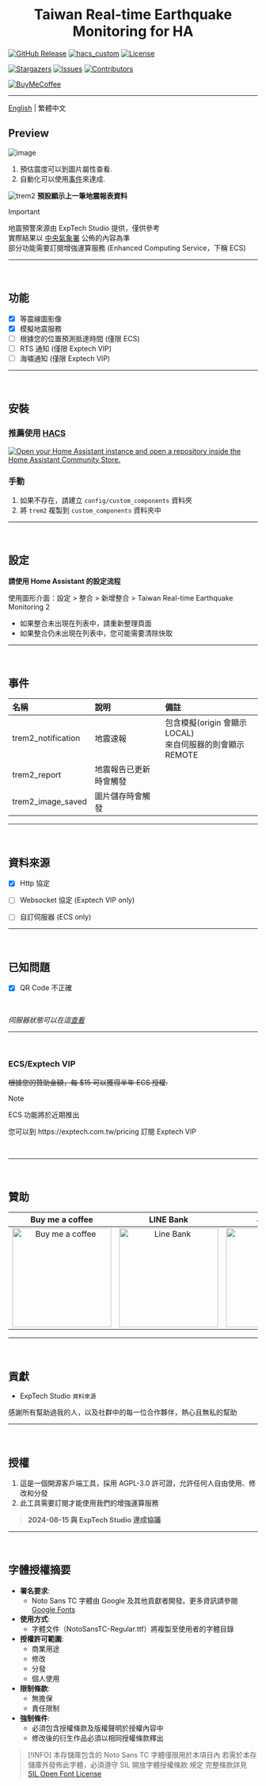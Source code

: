 <h1 align="center">Taiwan Real-time Earthquake Monitoring for HA</h1>

[![GitHub Release][releases-shield]][releases]
[![hacs_custom][hacs_custom_shield]][hacs_custom]
[![License][license-shield]](LICENSE)

[![Stargazers][stars-shield]][stars-url]
[![Issues][issues-shield]][issues-url]
[![Contributors][contributors-shield]][contributors-url]

[![BuyMeCoffee][buymecoffee-shield]][buymecoffee]

<hr>

[English](README.md) | 繁體中文<br>


## Preview
![image](https://github.com/user-attachments/assets/96193e8b-d820-40f6-acb1-3e8f1c481e3b)
1. 預估震度可以到圖片屬性查看.
2. 自動化可以使用[事件](README_zhHant.md#Event)來達成.

![trem2](https://github.com/user-attachments/assets/3d6af2ca-139e-41dd-9a93-03d9c340f7ad)
**預設顯示上一筆地震報表資料**


> [!IMPORTANT]
> 地震預警來源由 ExpTech Studio 提供，僅供參考<br>
> 實際結果以 [中央氣象署](https://scweb.cwa.gov.tw/en-US) 公佈的內容為準<br>
> 部分功能需要訂閱增強運算服務 (Enhanced Computing Service，下稱 ECS)

<hr>
<br>


## 功能

- [x] 等震線圖影像
- [x] 模擬地震服務
- [ ] 根據您的位置預測抵達時間 (僅限 ECS)
- [ ] RTS 通知 (僅限 Exptech VIP)
- [ ] 海嘯通知 (僅限 Exptech VIP)

<hr>
<br>

## 安裝

### 推薦使用 [HACS](https://hacs.xyz/)
[![Open your Home Assistant instance and open a repository inside the Home Assistant Community Store.](https://my.home-assistant.io/badges/hacs_repository.svg)](https://my.home-assistant.io/redirect/hacs_repository/?owner=gaojiafamily&repository=ha-trem2&category=Integration)

### 手動
1. 如果不存在，請建立 `config/custom_components` 資料夾
2. 將 `trem2` 複製到 `custom_components` 資料夾中

<hr>
<br>


## 設定

**請使用 Home Assistant 的設定流程**

使用圖形介面：設定 > 整合 > 新增整合 > Taiwan Real-time Earthquake Monitoring 2
   - 如果整合未出現在列表中，請重新整理頁面
   - 如果整合仍未出現在列表中，您可能需要清除快取

<hr>
<br>


## 事件
| 名稱 | 說明 | 備註 |
| :------------ | :------------ | :------------ |
| trem2_notification | 地震速報 | 包含模擬(origin 會顯示 LOCAL) <br> 來自伺服器的則會顯示 REMOTE |
| trem2_report | 地震報告已更新時會觸發 | |
| trem2_image_saved | 圖片儲存時會觸發 | |


<hr>
<br>

## 資料來源
- [x] Http 協定
- [ ] Websocket 協定 (Exptech VIP only)
- [ ] 自訂伺服器 (ECS only)


<hr>
<br>

## 已知問題
- [x] QR Code 不正確

<br>

*伺服器狀態可以在這[查看](https://status.exptech.dev)*

<hr>
<br>


### ECS/Exptech VIP
~~根據您的贊助金額，每 $15 可以獲得半年 ECS 授權.~~

> [!NOTE]
> ECS 功能將於近期推出

<p>您可以到 https://exptech.com.tw/pricing 訂閱 Exptech VIP</p>
<br>

<hr>
<br>


## 贊助

| Buy me a coffee | LINE Bank | JAKo Pay |
| :------------: | :------------: | :------------: |
| <img src="https://github.com/user-attachments/assets/48a3bae6-f342-4d74-ba95-8db82cb44430" alt="Buy me a coffee" height="200" width="200">  | <img src="https://github.com/user-attachments/assets/ee77e2b6-3409-43da-b2b8-14878c5660bb" alt="Line Bank" height="200" width="200">  | <img src="https://github.com/user-attachments/assets/cfaeab8f-576c-43e7-be52-8581bf263cd9" alt="JAKo Pay" height="200" width="200">  |

<hr>
<br>


## 貢獻

- ExpTech Studio `資料來源`

<p>感謝所有幫助過我的人，以及社群中的每一位合作夥伴，熱心且無私的幫助</p>

<hr>
<br>


## 授權
1. 這是一個開源客戶端工具，採用 AGPL-3.0 許可證，允許任何人自由使用、修改和分發
2. 此工具需要訂閱才能使用我們的增強運算服務

> **2024-08-15 與 ExpTech Studio 達成協議**

<hr>
<br>


## 字體授權摘要
- **署名要求**:
  - Noto Sans TC 字體由 Google 及其他貢獻者開發。更多資訊請參閱 [Google Fonts](https://fonts.google.com/specimen/Noto+Sans+TC)
- **使用方式**:
  - 字體文件（NotoSansTC-Regular.ttf）將複製至使用者的字體目錄
- **授權許可範圍**:
  - 商業用途
  - 修改
  - 分發
  - 個人使用
- **限制條款**:
  - 無擔保
  - 責任限制
- **強制條件**:
  - 必須包含授權條款及版權聲明於授權內容中
  - 修改後的衍生作品必須以相同授權條款釋出

> [!INFO]
> 本存儲庫包含的 Noto Sans TC 字體僅限用於本項目內
> 若需於本存儲庫外發佈此字體，必須遵守 SIL 開放字體授權條款 規定
> 完整條款詳見 [SIL Open Font License](https://scripts.sil.org/OFL)


[releases-shield]: https://img.shields.io/github/release/gaojiafamily/ha-trem2.svg?style=for-the-badge
[releases]: https://github.com/gaojiafamily/ha-trem2/releases
[hacs_custom_shield]: https://img.shields.io/badge/HACS-Custom-orange.svg?style=for-the-badge
[hacs_custom]: https://hacs.xyz/docs/faq/custom_repositories
[stars-shield]: https://img.shields.io/github/stars/gaojiafamily/ha-trem2.svg?style=for-the-badge
[stars-url]: https://github.com/gaojiafamily/ha-trem2/stargazers
[issues-shield]: https://img.shields.io/github/issues/gaojiafamily/ha-trem2.svg?style=for-the-badge
[issues-url]: https://github.com/gaojiafamily/ha-trem2/issues
[contributors-shield]: https://img.shields.io/github/contributors/gaojiafamily/ha-trem2.svg?style=for-the-badge
[contributors-url]: https://github.com/gaojiafamily/ha-trem2/graphs/contributors
[license-shield]: https://img.shields.io/github/license/gaojiafamily/ha-trem2.svg?style=for-the-badge
[buymecoffee-shield]: https://img.shields.io/badge/buy%20me%20a%20coffee-donate-yellow.svg?style=for-the-badge
[buymecoffee]: https://www.buymeacoffee.com/j1at13n
